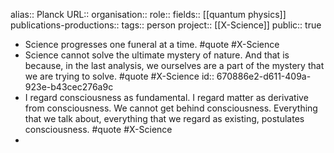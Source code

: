 alias:: Planck
URL::
organisation::
role::
fields:: [[quantum physics]] 
publications-productions:: 
tags:: person
project:: [[X-Science]] 
public:: true

- Science progresses one funeral at a time. #quote #X-Science
- Science cannot solve the ultimate mystery of nature. And that is because, in the last analysis, we ourselves are a part of the mystery that we are trying to solve. #quote #X-Science
  id:: 670886e2-d611-409a-923e-b43cec276a9c
- I regard consciousness as fundamental. I regard matter as derivative from consciousness. We cannot get behind consciousness. Everything that we talk about, everything that we regard as existing, postulates consciousness. #quote #X-Science
-